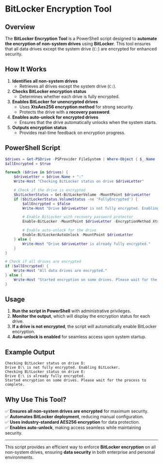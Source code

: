 # BitLocker Encryption Tool

## Overview
The **BitLocker Encryption Tool** is a PowerShell script designed to **automate the encryption of non-system drives** using **BitLocker**. This tool ensures that all data drives except the system drive (`C:`) are encrypted for enhanced security.

## How It Works
1. **Identifies all non-system drives**
   - Retrieves all drives except the system drive (`C:`).
2. **Checks BitLocker encryption status**
   - Determines whether each drive is fully encrypted.
3. **Enables BitLocker for unencrypted drives**
   - Uses **XtsAes256 encryption method** for strong security.
   - Protects the drive with a **recovery password**.
4. **Enables auto-unlock for encrypted drives**
   - Ensures that the drive automatically unlocks when the system starts.
5. **Outputs encryption status**
   - Provides real-time feedback on encryption progress.

## PowerShell Script
```powershell
$drives = Get-PSDrive -PSProvider FileSystem | Where-Object { $_.Name -ne 'C' }
$allEncrypted = $true

foreach ($drive in $drives) {
    $driveLetter = $drive.Name + ":"
    Write-Host "Checking BitLocker status on drive $driveLetter"

    # Check if the drive is encrypted
    $bitLockerStatus = Get-BitLockerVolume -MountPoint $driveLetter
    if ($bitLockerStatus.VolumeStatus -ne 'FullyEncrypted') {
        $allEncrypted = $false
        Write-Host "Drive $driveLetter is not fully encrypted. Enabling BitLocker."

        # Enable BitLocker with recovery password protector
        Enable-BitLocker -MountPoint $driveLetter -EncryptionMethod XtsAes256 -RecoveryPasswordProtector

        # Enable auto-unlock for the drive
        Enable-BitLockerAutoUnlock -MountPoint $driveLetter
    } else {
        Write-Host "Drive $driveLetter is already fully encrypted."
    }
}

# Check if all drives are encrypted
if ($allEncrypted) {
    Write-Host "All data drives are encrypted."
} else {
    Write-Host "Started encryption on some drives. Please wait for the process to complete."
}
```

## Usage
1. **Run the script in PowerShell** with administrative privileges.
2. **Monitor the output**, which will display the encryption status for each drive.
3. **If a drive is not encrypted**, the script will automatically enable BitLocker encryption.
4. **Auto-unlock is enabled** for seamless access upon system startup.

## Example Output
```
Checking BitLocker status on drive D:
Drive D:\ is not fully encrypted. Enabling BitLocker.
Checking BitLocker status on drive E:
Drive E:\ is already fully encrypted.
Started encryption on some drives. Please wait for the process to complete.
```

## Why Use This Tool?
✅ **Ensures all non-system drives are encrypted** for maximum security.  
✅ **Automates BitLocker deployment**, reducing manual configuration.  
✅ **Uses industry-standard AES256 encryption** for data protection.  
✅ **Enables auto-unlock**, making access seamless while maintaining security.  

---
This script provides an efficient way to enforce **BitLocker encryption** on all non-system drives, ensuring **data security** in both enterprise and personal environments.
